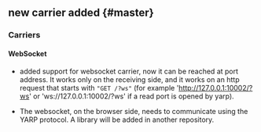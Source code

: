 new carrier added {#master}
-----------------


### Carriers

#### WebSocket

* added support for websocket carrier, now it can be reached at port address. 
  It works only on the receiving side, and it works on an http request
  that starts with `"GET /?ws"` (for example 'http://127.0.0.1:10002/?ws'
  or 'ws://127.0.0.1:10002/?ws' if a read port is opened by yarp).

* The websocket, on the browser side, needs to communicate using the YARP
  protocol. A library will be added in another repository.
